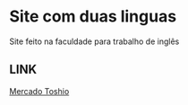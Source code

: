 # Site com duas linguas
Site feito na faculdade para trabalho de inglês

## LINK
[Mercado Toshio](https://Site-bilingue.shinjiska.repl.co)
